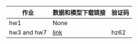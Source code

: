 
| 作业      | 数据和模型下载链接 |验证码 |  
| ----------- | ----------- |-------|  
| hw1          |    None    |     |   
|hw3 and hw7  |[link](https://pan.baidu.com/s/1Ucv5_RilipszjCyqD7ykCQ) |  hz62| 